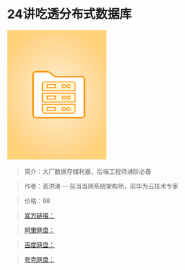 # 24讲吃透分布式数据库

![img](../../assets/CgpVE2AE5_aAczp3AAA2jdWnQfk744.png)

> 简介：大厂数据存储利器，后端工程师进阶必备

> 作者：高洪涛 -- 前当当网系统架构师，前华为云技术专家

> 价格：98

> [官方链接：]()

> [阿里网盘：]()

> [百度网盘：]()

> [夸克网盘：]()
